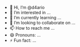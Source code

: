 - 👋 Hi, I’m @d4ario
- 👀 I’m interested in ...
- 🌱 I’m currently learning ...
- 💞️ I’m looking to collaborate on ...
- 📫 How to reach me ...
- 😄 Pronouns: ...
- ⚡ Fun fact: ...

<!---
d4ario/d4ario is a ✨ special ✨ repository because its `README.md` (this file) appears on your GitHub profile.
You can click the Preview link to take a look at your changes.
--->
